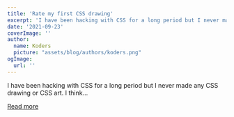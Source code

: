 ```yaml
---
title: 'Rate my first CSS drawing'
excerpt: 'I have been hacking with CSS for a long period but I never made any CSS drawing or CSS art. I think...'
date: '2021-09-23'
coverImage: ''
author:
  name: Koders
  picture: "assets/blog/authors/koders.png"
ogImage:
  url: ''
---
```


I have been hacking with CSS for a long period but I never made any CSS drawing or CSS art. I think...

[Read more](https://dev.to/afif/rate-my-first-css-drawing-51m5)
